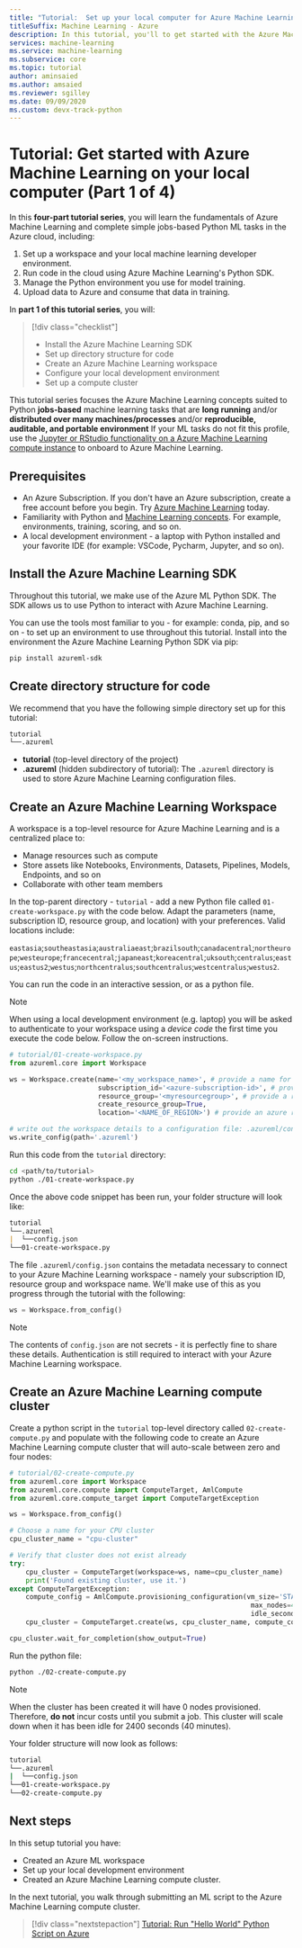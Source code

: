 ```yaml
---
title: "Tutorial:  Set up your local computer for Azure Machine Learning (Python)"
titleSuffix: Machine Learning - Azure 
description: In this tutorial, you'll to get started with the Azure Machine Learning Python SDK running on your local computer.
services: machine-learning
ms.service: machine-learning
ms.subservice: core
ms.topic: tutorial
author: aminsaied
ms.author: amsaied
ms.reviewer: sgilley
ms.date: 09/09/2020
ms.custom: devx-track-python
---
```


# Tutorial: Get started with Azure Machine Learning on your local computer (Part 1 of 4)

In this **four-part tutorial series**, you will learn the fundamentals of Azure Machine Learning and complete simple jobs-based Python ML tasks in the Azure cloud, including:

1. Set up a workspace and your local machine learning developer environment.
2. Run code in the cloud using Azure Machine Learning's Python SDK.
3. Manage the Python environment you use for model training.
4. Upload data to Azure and consume that data in training.

In **part 1 of this tutorial series**, you will:

> [!div class="checklist"]
> * Install the Azure Machine Learning SDK
> * Set up directory structure for code
> * Create an Azure Machine Learning workspace
> * Configure your local development environment
> * Set up a compute cluster

This tutorial series focuses the Azure Machine Learning concepts suited to Python __jobs-based__ machine learning tasks that are **long running** and/or **distributed over many machines/processes** and/or **reproducible, auditable, and portable environment** If your ML tasks do not fit this profile, use the [Jupyter or RStudio functionality on a Azure Machine Learning compute instance](tutorial-1st-experiment-sdk-setup.md) to onboard to Azure Machine Learning.

## Prerequisites

- An Azure Subscription. If you don't have an Azure subscription, create a free account before you begin. Try [Azure Machine Learning](https://aka.ms/AMLFree) today.
- Familiarity with Python and [Machine Learning concepts](concept-azure-machine-learning-architecture.md). For example, environments, training, scoring, and so on.
- A local development environment - a laptop with Python installed and your favorite IDE (for example: VSCode, Pycharm, Jupyter, and so on).

## Install the Azure Machine Learning SDK

Throughout this tutorial, we make use of the Azure ML Python SDK. The SDK allows us to use
Python to interact with Azure Machine Learning.

You can use the tools most familiar to you - for example: conda, pip, and so on - to set up an environment to use throughout this tutorial. Install into the environment the Azure Machine Learning Python SDK via pip:

```bash
pip install azureml-sdk
```

## Create directory structure for code
We recommend that you have the following simple directory set up for this tutorial:

```markdown
tutorial
└──.azureml
```

- **tutorial** (top-level directory of the project)
- **.azureml** (hidden subdirectory of tutorial):  The `.azureml` directory is used to store Azure Machine Learning configuration files.

## Create an Azure Machine Learning Workspace

A workspace is a top-level resource for Azure Machine Learning and is a centralized place to:

- Manage resources such as compute
- Store assets like Notebooks, Environments, Datasets, Pipelines, Models, Endpoints, and so on
- Collaborate with other team members

In the top-parent directory - `tutorial` - add a new Python file called `01-create-workspace.py` with the code below. Adapt the parameters (name, subscription ID, resource group, and location) with your preferences. Valid locations include:

`eastasia`;`southeastasia`;`australiaeast`;`brazilsouth`;`canadacentral`;`northeurope`;`westeurope`;`francecentral`;`japaneast`;`koreacentral`;`uksouth`;`centralus`;`eastus`;`eastus2`;`westus`;`northcentralus`;`southcentralus`;`westcentralus`;`westus2`.

You can run the code in an interactive session, or as a python file.

>[!NOTE]
> When using a local development environment (e.g. laptop) you will be asked to authenticate to your workspace using a *device code* the first time you execute the code below. Follow the on-screen instructions.

```python
# tutorial/01-create-workspace.py
from azureml.core import Workspace

ws = Workspace.create(name='<my_workspace_name>', # provide a name for your workspace
                      subscription_id='<azure-subscription-id>', # provide your subscription ID
                      resource_group='<myresourcegroup>', # provide a resource group name
                      create_resource_group=True,
                      location='<NAME_OF_REGION>') # provide an azure region

# write out the workspace details to a configuration file: .azureml/config.json
ws.write_config(path='.azureml')
```

Run this code from the `tutorial` directory:

```bash
cd <path/to/tutorial>
python ./01-create-workspace.py
```

Once the above code snippet has been run, your folder structure will look like:

```markdown
tutorial
└──.azureml
|  └──config.json
└──01-create-workspace.py
```

The file `.azureml/config.json` contains the metadata necessary to connect to your Azure Machine Learning
workspace - namely your subscription ID, resource group and workspace name. We'll make use
of this as you progress through the tutorial with the following:

```python
ws = Workspace.from_config()
```

> [!NOTE]
> The contents of `config.json` are not secrets - it is perfectly fine to share these details.
> Authentication is still required to interact with your Azure Machine Learning workspace.

## Create an Azure Machine Learning compute cluster

Create a python script in the `tutorial` top-level directory called `02-create-compute.py` and populate with the following code to create an Azure Machine Learning compute cluster that will auto-scale between zero and four nodes:

```python
# tutorial/02-create-compute.py
from azureml.core import Workspace
from azureml.core.compute import ComputeTarget, AmlCompute
from azureml.core.compute_target import ComputeTargetException

ws = Workspace.from_config()

# Choose a name for your CPU cluster
cpu_cluster_name = "cpu-cluster"

# Verify that cluster does not exist already
try:
    cpu_cluster = ComputeTarget(workspace=ws, name=cpu_cluster_name)
    print('Found existing cluster, use it.')
except ComputeTargetException:
    compute_config = AmlCompute.provisioning_configuration(vm_size='STANDARD_D2_V2',
                                                            max_nodes=4, 
                                                            idle_seconds_before_scaledown=2400)
    cpu_cluster = ComputeTarget.create(ws, cpu_cluster_name, compute_config)

cpu_cluster.wait_for_completion(show_output=True)
```

Run the python file:

```bash
python ./02-create-compute.py
```


> [!NOTE]
> When the cluster has been created it will have 0 nodes provisioned. Therefore, **do not** incur costs until you submit a job. This cluster will scale down when it has been idle for 2400 seconds (40 minutes). 

Your folder structure will now look as follows:

```bash
tutorial
└──.azureml
|  └──config.json
└──01-create-workspace.py
└──02-create-compute.py
```

## Next steps

In this setup tutorial you have:

- Created an Azure ML workspace
- Set up your local development environment
- Created an Azure Machine Learning compute cluster.

In the next tutorial, you walk through submitting an ML script to the Azure Machine Learning compute cluster.

> [!div class="nextstepaction"]
> [Tutorial: Run "Hello World" Python Script on Azure](tutorial-1st-experiment-hello-world.md)
